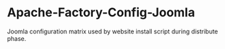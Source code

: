 # Apache-Factory-Config-Joomla
Joomla configuration matrix used by website install script during distribute phase.
